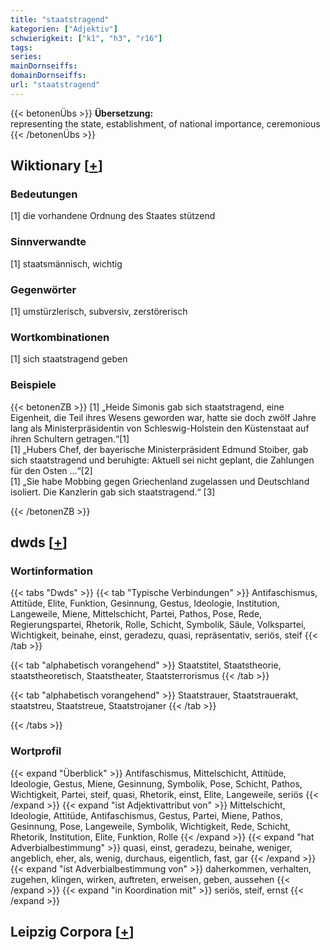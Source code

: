 ```yaml
---
title: "staatstragend"
kategorien: ["Adjektiv"]
schwierigkeit: ["k1", "h3", "r16"]
tags:
series:
mainDornseiffs:
domainDornseiffs:
url: "staatstragend"
---
```


{{< betonenÜbs >}}
**Übersetzung:**  
representing the state, establishment, of national importance, ceremonious  
{{< /betonenÜbs >}}

## Wiktionary [[+](https://de.wiktionary.org/wiki/staatstragend)]

### Bedeutungen
[1] die vorhandene Ordnung des Staates stützend  

### Sinnverwandte
[1] staatsmännisch, wichtig  

### Gegenwörter
[1] umstürzlerisch, subversiv, zerstörerisch  

### Wortkombinationen
[1] sich staatstragend geben  

### Beispiele
{{< betonenZB >}}
[1] „Heide Simonis gab sich staatstragend, eine Eigenheit, die Teil ihres Wesens geworden war, hatte sie doch zwölf Jahre lang als Ministerpräsidentin von Schleswig-Holstein den Küstenstaat auf ihren Schultern getragen.“[1]  
[1] „Hubers Chef, der bayerische Ministerpräsident Edmund Stoiber, gab sich staatstragend und beruhigte: Aktuell sei nicht geplant, die Zahlungen für den Osten …“[2]  
[1] „Sie habe Mobbing gegen Griechenland zugelassen und Deutschland isoliert. Die Kanzlerin gab sich staatstragend.“ [3]  

{{< /betonenZB >}}


## dwds [[+](https://www.dwds.de/wb/staatstragend)]

### Wortinformation
{{< tabs "Dwds" >}}
{{< tab "Typische Verbindungen" >}}
Antifaschismus, Attitüde, Elite, Funktion, Gesinnung, Gestus, Ideologie, Institution, Langeweile, Miene, Mittelschicht, Partei, Pathos, Pose, Rede, Regierungspartei, Rhetorik, Rolle, Schicht, Symbolik, Säule, Volkspartei, Wichtigkeit, beinahe, einst, geradezu, quasi, repräsentativ, seriös, steif
{{< /tab >}}

{{< tab "alphabetisch vorangehend" >}}
Staatstitel, Staatstheorie, staatstheoretisch, Staatstheater, Staatsterrorismus
{{< /tab >}}

{{< tab "alphabetisch vorangehend" >}}
Staatstrauer, Staatstrauerakt, staatstreu, Staatstreue, Staatstrojaner
{{< /tab >}}

{{< /tabs >}}

### Wortprofil
{{< expand "Überblick" >}} Antifaschismus, Mittelschicht, Attitüde, Ideologie, Gestus, Miene, Gesinnung, Symbolik, Pose, Schicht, Pathos, Wichtigkeit, Partei, steif, quasi, Rhetorik, einst, Elite, Langeweile, seriös {{< /expand >}}
{{< expand "ist Adjektivattribut von" >}} Mittelschicht, Ideologie, Attitüde, Antifaschismus, Gestus, Partei, Miene, Pathos, Gesinnung, Pose, Langeweile, Symbolik, Wichtigkeit, Rede, Schicht, Rhetorik, Institution, Elite, Funktion, Rolle {{< /expand >}}
{{< expand "hat Adverbialbestimmung" >}} quasi, einst, geradezu, beinahe, weniger, angeblich, eher, als, wenig, durchaus, eigentlich, fast, gar {{< /expand >}}
{{< expand "ist Adverbialbestimmung von" >}} daherkommen, verhalten, zugehen, klingen, wirken, auftreten, erweisen, geben, aussehen {{< /expand >}}
{{< expand "in Koordination mit" >}} seriös, steif, ernst {{< /expand >}}

## Leipzig Corpora [[+](https://corpora.uni-leipzig.de/en/res?word=staatstragend&corpusId=deu_newscrawl-public_2018)]


